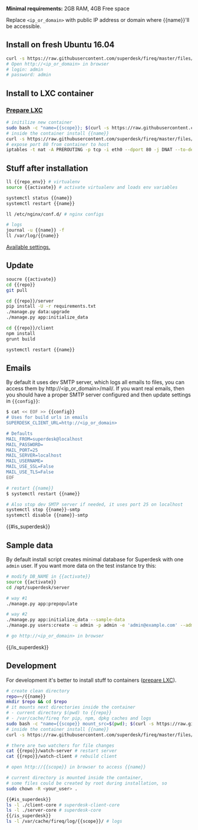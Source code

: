 **Minimal requirements:**
2GB RAM, 4GB Free space

Replace `<ip_or_domain>` with public IP address or domain where {{name}}'ll be accessible.

## Install on fresh Ubuntu 16.04
```sh
curl -s https://raw.githubusercontent.com/superdesk/fireq/master/files/{{name}}/install | sudo bash
# Open http://<ip_or_domain> in browser
# login: admin
# password: admin
```

## Install to LXC container

### [Prepare LXC](../../docs/lxc.md)

```sh
# initilize new container
sudo bash -c "name={{scope}}; $(curl -s https://raw.githubusercontent.com/superdesk/fireq/master/files/{{name}}/lxc-init)"
# inside the container install {{name}}
curl -s https://raw.githubusercontent.com/superdesk/fireq/master/files/{{name}}/install | bash
# expose port 80 from container to host
iptables -t nat -A PREROUTING -p tcp -i eth0 --dport 80 -j DNAT --to-destination $(sudo lxc-info -iH -n {{scope}})
```

## Stuff after installation
```sh
ll {{repo_env}} # virtualenv
source {{activate}} # activate virtualenv and loads env variables

systemctl status {{name}}
systemctl restart {{name}}

ll /etc/nginx/conf.d/ # nginx configs

# logs
journal -u {{name}} -f
ll /var/log/{{name}}
```

[Available settings.](https://superdesk.readthedocs.io/en/latest/settings.html#default-settings)

## Update
```sh
soucre {{activate}}
cd {{repo}}
git pull

cd {{repo}}/server
pip install -U -r requirements.txt
./manage.py data:upgrade
./manage.py app:initialize_data

cd {{repo}}/client
npm install
grunt build

systemctl restart {{name}}
```

## Emails
By default it uses dev SMTP server, which logs all emails to files, you can access them by http://<ip_or_domain>/mail/. If you want real emails, then you should have a proper SMTP server configured and then update settings in `{{config}}`:
```sh
$ cat << EOF >> {{config}}
# Uses for build urls in emails
SUPERDESK_CLIENT_URL=http://<ip_or_domain>

# Defaults
MAIL_FROM=superdesk@localhost
MAIL_PASSWORD=
MAIL_PORT=25
MAIL_SERVER=localhost
MAIL_USERNAME=
MAIL_USE_SSL=False
MAIL_USE_TLS=False
EOF

# restart {{name}}
$ systemctl restart {{name}}

# Also stop dev SMTP server if needed, it uses port 25 on localhost
systemctl stop {{name}}-smtp
systemctl disable {{name}}-smtp

```
{{#is_superdesk}}

## Sample data
By default install script creates minimal database for Superdesk with one `admin` user. If you want more data on the test instance try this:
```sh
# modify DB_NAME in {{activate}}
source {{activate}}
cd /opt/superdesk/server

# way #1
./manage.py app:prepopulate

# way #2
./manage.py app:initialize_data --sample-data
./manage.py users:create -u admin -p admin -e 'admin@example.com' --admin

# go http://<ip_or_domain> in browser
```
{{/is_superdesk}}

## Development
For development it's better to install stuff to containers ([prepare LXC](../../docs/lxc.md)).

```sh
# create clean directory
repo=~/{{name}}
mkdir $repo && cd $repo
# it mounts next directories inside the container
# - current directory $(pwd) to {{repo}}
# - /var/cache/fireq for pip, npm, dpkg caches and logs
sudo bash -c "name={{scope}} mount_src=$(pwd); $(curl -s https://raw.githubusercontent.com/superdesk/fireq/master/files/{{name}}/lxc-init)"
# inside the container install {{name}}
curl -s https://raw.githubusercontent.com/superdesk/fireq/master/files/{{name}}/install-dev | bash

# there are two watchers for file changes
cat {{repo}}/watch-server # restart server
cat {{repo}}/watch-client # rebuild client

# open http://{{scope}} in browser to access {{name}}

# current directory is mounted inside the container,
# some files could be created by root during installation, so
sudo chown -R <your_user> .

{{#is_superdesk}}
ls -l ./client-core # superdesk-client-core
ls -l ./server-core # superdesk-core
{{/is_superdesk}}
ls -l /var/cache/fireq/log/{{scope}}/ # logs
```
